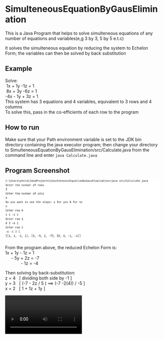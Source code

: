 # SimulteneousEquationByGausElimination
This is a Java Program that helps to solve simulteneous equations of any number of equations and variables(e,g 3 by 3, 5 by 5 e.t.c)

It solves the simulteneous equation by reducing the system to Echelon Form; the variables can then be solved by back substitution

## Example<br>
Solve:<br>
&nbsp;1x + 1y -1z = 1<br>
&nbsp;8x + 3y -6z = 1<br>
-4x - 1y + 3z = 1<br>
This system has 3 equations and 4 variables, equivalent to 3 rows and 4 columns<br>
To solve this, pass in the co-efficients of each row to the program<br>

## How to run
Make sure that your Path environment variable is set to the JDK bin directory containing the java executor program; then change your directory to SimulteneousEquationByGausElimination/src/Calculate.java from the command line and enter ```java Calculate.java```
## Program Screenshot
<img src="/SolvingSimulteneousEquation.png">

From the program above, the reduced Echelon Form is:<br>
1x + 1y - 1z =  1<br>
&nbsp;&nbsp;&nbsp;&nbsp;&nbsp;- 5y + 2z = -7<br>
&nbsp;&nbsp;&nbsp;&nbsp;&nbsp; &nbsp; &nbsp; &nbsp; &nbsp;- 1z = -4<br>
       
Then solving by back-substitution:<br>
z = 4 &nbsp;&nbsp;[ dividing both side by -1 ]<br>
y = 3 &nbsp;&nbsp;[ (-7 - 2z / 5 ) ==> (-7 -2(4)) / -5 ]<br>
x = 2 &nbsp;&nbsp;[ 1 + 1z + 1y ]<br>

<video controls width="250" src="/ux-part2.webm.mov">
Fall back</video>

